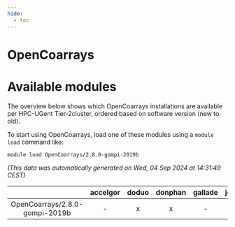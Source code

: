 ```yaml
---
hide:
  - toc
---
```


OpenCoarrays
============

# Available modules


The overview below shows which OpenCoarrays installations are available per HPC-UGent Tier-2cluster, ordered based on software version (new to old).

To start using OpenCoarrays, load one of these modules using a `module load` command like:

```shell
module load OpenCoarrays/2.8.0-gompi-2019b
```

*(This data was automatically generated on Wed, 04 Sep 2024 at 14:31:49 CEST)*  

| |accelgor|doduo|donphan|gallade|joltik|shinx|skitty|
| :---: | :---: | :---: | :---: | :---: | :---: | :---: | :---: |
|OpenCoarrays/2.8.0-gompi-2019b|-|x|x|-|x|-|x|
